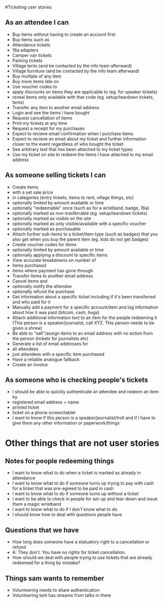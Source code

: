 #Ticketing user stories

As an attendee I can
--------------------
* Buy items without having to create an account first
* Buy items such as
 * Attendance tickets
 * 16a adapters
 * Camper van tickets
 * Parking tickets
 * Village tents (and be contacted by the info team afterward)
 * Village furniture (and be contacted by the info team afterward)
* Buy multiple of any item
* Buy more items late on
* Use voucher codes to
 * apply discounts on items they are applicable to (eg. for speaker tickets)
 * reveal items only available with that code (eg. setup/teardown tickets, tents)
* Transfer any item to another email address
* Login and see the items I have bought
* Request cancellation of items
* Print my tickets at any time
* Request a receipt for my purchases
* Expect to recieve email confirmation when I purchase items
* Expect to recieve an email about my ticket and further information closer to the event regardless of who bought the ticket
* See arbitrary text that has been attached to my ticket types
* Use my ticket on site to redeem the items I have attached to my email address


As someone selling tickets I can
--------------------------------
* Create items
 * with a set sale price
 * in categories (entry tickets, items to rent, village things, etc)
 * optionally limited by amount available or time
 * optionally "redeemable" once (such as for a wristband, badge, 16a)
 * optionally marked as non-trasferrable (eg. setup/teardown tickets)
 * optionally marked as visible on the site
 * optionally marked as only visible/available with a specific voucher
 * optionally marked as purchasable
* Attach further sub-items to a ticket/item type (such as badges) that you also get when you buy the parent item (eg. kids do not get badges)
* Create voucher codes for items
 * optionally limited by amount available or time
 * optionally applying a discount to specific items
* View accurate breakdowns on number of
 * items purchased
 * items where payment has gone through
* Transfer items to another email address
* Cancel items and 
 * optionally notify the attendee
 * optionally refund the purchase
* Get information about a specific ticket including if it's been transferred and who paid for it
* Manually add a payment for a specific account/item and log information about how it was paid (bitcoin, cash, hugs)
* Attach additional information text to an item for the people redeeming it (This person is a speaker/journalist, call XYZ. This person needs to be given a shrew)
* Be able to "sell"/assign items to an email address with no action from the person (tickets for journalists etc)
* Generate a list of email addresses for
 * all attendees
 * just attendees with a specific item purchased
* Have a reliable analogue fallback
* Create an invoice

As someone who is checking people's tickets
-------------------------------------------
* I should be able to quickly authenticate an attendee and redeem an item by
 * registered email address + name
 * printed ticket
 * ticket on a phone screen/tablet
* I want to know if this person is a speaker/journalist/troll and if I have to give them any other information or paperwork/things


# Other things that are not user stories

Notes for people redeeming things
---------------------------------
* I want to know what to do when a ticket is marked as already in attendance
* I want to know what to do if someone turns up trying to pay with cash for a ticket that was pre-agreed to be paid in cash
* I want to know what to do if someone turns up without a ticket
* I want to be able to check in people for set-up and tear-down and issue them a magic wristband
* I want to know what to do if I don't know what to do
* I should know how to deal with questions people have

Questions that we have
----------------------
* How long does someone have a statuatory right to a cancellation or refund
 * A: They don't. You have no rights for ticket cancellation.
* How should we deal with people trying to use tickets that are already redeemed for a thing by mistake?

Things sam wants to remember
----------------------------
* Volunteering needs to share authentication
* Volunteering tent has streams from talks in there
